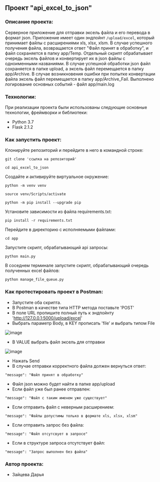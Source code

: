 ##  Проект "api_excel_to_json"

### Описание проекта:

Серверное приложение для отправки эксель файла и его перевода в формат json.
Приложение имеет один эндпойнт `/upload/excel`, который принимает файлы с расширениями xls, xlsx, xlsm.
В случае успешного получения файла, возвращается ответ "Файл принят в обработку", и файл сохраняется в папку app/Temp.
Отдельный скрипт обрабатывает очередь эксель файлов и конвертирует их в json файлы с одноименными названиями.
В случае успешной обработки json файл сохраняется в папке upload, а эксель файл перемещается в папку app/Archive.
В случае возникновения ошибки при попытке конвертации файла эксель файл перемещается в папку app/Archive_Fail.
Выполнено логирование основных событий - файл app/main.log

### Технологии:

При реализации проекта были использованы следующие основные технологии, фреймворки и библиотеки:
- Python 3.7
- Flask 2.1.2

### Как запустить проект:
Клонируйте репозиторий и перейдите в него в командной строке:

```
git clone 'ссылка на репозиторий'
```

```
cd api_excel_to_json
```

Cоздайте и активируйте виртуальное окружение:

```
python -m venv venv
```

```
source venv/Scripts/activate
```
```
python -m pip install --upgrade pip
```

Установите зависимости из файла requirements.txt:

```
pip install -r requirements.txt
```

Перейдите в директорию с исполняемыми файлами:

```
cd app
```

Запустите скрипт, обрабатывающий api запросы:

```
python main.py
```

В соседнем терминале запустите скрипт, обрабатывающий очередь полученных excel файлов:

```
python manage_file_queue.py
```

### Как протестировать проект в Postman:
- Запустите оба скрипта.
- В Postman в качестве типа HTTP метода поставьте 'POST'
- В поле URL пропишите полный путь к эндпойнту 'http://127.0.0.1:5000/upload/excel'
- Выбрать параметр Body, в KEY прописать 'file' и выбрать типом File

![image](https://user-images.githubusercontent.com/94990833/177756135-22d425be-7e0e-4a0e-98ec-c1de637dea62.png)

- В VALUE выбрать файл эксель для отправки

![image](https://user-images.githubusercontent.com/94990833/177756629-89272b36-8822-459b-a4a4-7ecb3acd4fd7.png)

- Нажать Send
- В случае отправки корректного файла должен вернуться ответ:
```
"message": "Файл принят в обработку"
```
- Файл json можно будет найти в папке app/upload
- Если файл уже был ранее отправлен:
```
"message": "Файл с таким именем уже существует"
```
- Если отправить файл с неверным расширением:
```
"message": "Файлы допустимы только в формате xls, xlsx, xlsm"
```
- Если отправить запрос без файла:
```
"message": "Файл отсутсвует в запросе"
```
- Если в структуре запроса отсутствует файл:
```
"message": "Запрос выполнен без файла"
```

### Автор проекта:
- Зайцева Дарья
